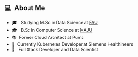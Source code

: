 <h2> 💻 &nbsp;About Me </h2>
<ul>
    <li>🎓 &nbsp; Studying M.Sc in Data Science at <a href="https://www.fau.eu/">FAU</a></li>
    <li>🎓 &nbsp; B.Sc in Computer Science at <a href="https://jinnah.edu/">MAJU</a></li>
    <li>📚&nbsp; Former Cloud Architect at Puma</li>
    <li>🚀&nbsp; Currently Kubernetes Developer at Siemens Healthineers</li>
    <li>👑 &nbsp; Full Stack Developer and Data Scientist</li>
</ul>
